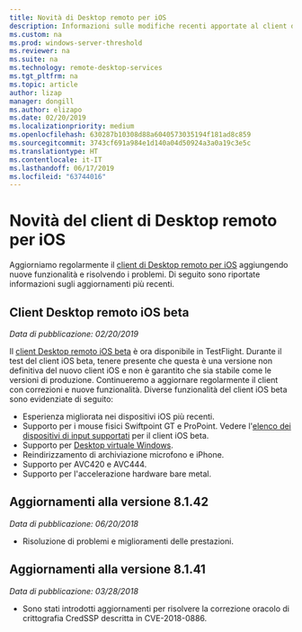 ```yaml
---
title: Novità di Desktop remoto per iOS
description: Informazioni sulle modifiche recenti apportate al client di Desktop remoto per iOS
ms.custom: na
ms.prod: windows-server-threshold
ms.reviewer: na
ms.suite: na
ms.technology: remote-desktop-services
ms.tgt_pltfrm: na
ms.topic: article
author: lizap
manager: dongill
ms.author: elizapo
ms.date: 02/20/2019
ms.localizationpriority: medium
ms.openlocfilehash: 630287b10308d88a6040573035194f181ad8c859
ms.sourcegitcommit: 3743cf691a984e1d140a04d50924a3a0a19c3e5c
ms.translationtype: HT
ms.contentlocale: it-IT
ms.lasthandoff: 06/17/2019
ms.locfileid: "63744016"
---
```

# <a name="whats-new-for-the-remote-desktop-client-on-ios"></a>Novità del client di Desktop remoto per iOS

Aggiorniamo regolarmente il [client di Desktop remoto per iOS](remote-desktop-ios.md) aggiungendo nuove funzionalità e risolvendo i problemi. Di seguito sono riportate informazioni sugli aggiornamenti più recenti.

## <a name="remote-desktop-ios-beta-client"></a>Client Desktop remoto iOS beta
*Data di pubblicazione: 02/20/2019*

Il [client Desktop remoto iOS beta](remote-desktop-ios.md#download-the-remote-desktop-ios-beta-client) è ora disponibile in TestFlight. Durante il test del client iOS beta, tenere presente che questa è una versione non definitiva del nuovo client iOS e non è garantito che sia stabile come le versioni di produzione. Continueremo a aggiornare regolarmente il client con correzioni e nuove funzionalità. Diverse funzionalità del client iOS beta sono evidenziate di seguito:

- Esperienza migliorata nei dispositivi iOS più recenti.
- Supporto per i mouse fisici Swiftpoint GT e ProPoint. Vedere l'[elenco dei dispositivi di input supportati](remote-desktop-ios.md#supported-input-devices) per il client iOS beta.
- Supporto per [Desktop virtuale Windows](https://aka.ms/wvd).
- Reindirizzamento di archiviazione microfono e iPhone.
- Supporto per AVC420 e AVC444.
- Supporto per l'accelerazione hardware bare metal.

## <a name="updates-for-version-8142"></a>Aggiornamenti alla versione 8.1.42
*Data di pubblicazione: 06/20/2018*

- Risoluzione di problemi e miglioramenti delle prestazioni.

## <a name="updates-for-version-8141"></a>Aggiornamenti alla versione 8.1.41
*Data di pubblicazione: 03/28/2018*

- Sono stati introdotti aggiornamenti per risolvere la correzione oracolo di crittografia CredSSP descritta in CVE-2018-0886.
 
